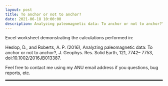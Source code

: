 ```yaml
---
layout: post
title: To anchor or not to anchor?
date: 2021-06-18 10:00:00
description: Analyzing paleomagnetic data: To anchor or not to anchor?".
---
```

Excel worksheet demonstrating the calculations performed in: 

Heslop, D., and Roberts, A. P. (2016), Analyzing paleomagnetic data: To anchor or not to anchor?, J. Geophys. Res. Solid Earth, 121, 7742– 7753, doi:10.1002/2016JB013387.

Feel free to contact me using my ANU email address if you questions, bug reports, etc.

<hr 
   style="
      border:none;
      height:3px;
      background-color:black;
   ">
